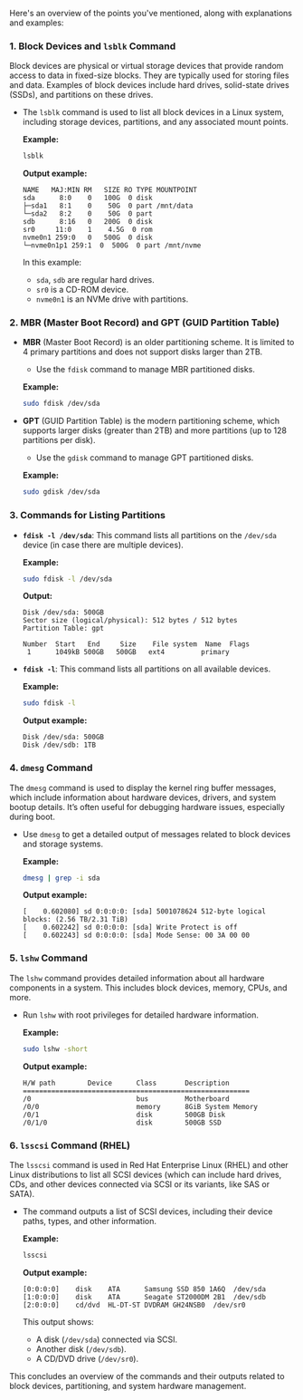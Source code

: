 Here's an overview of the points you've mentioned, along with explanations and examples:

### 1. **Block Devices and `lsblk` Command**

Block devices are physical or virtual storage devices that provide random access to data in fixed-size blocks. They are typically used for storing files and data. Examples of block devices include hard drives, solid-state drives (SSDs), and partitions on these drives.

- The `lsblk` command is used to list all block devices in a Linux system, including storage devices, partitions, and any associated mount points.

  **Example:**
  ```bash
  lsblk
  ```

  **Output example:**
  ```
  NAME   MAJ:MIN RM   SIZE RO TYPE MOUNTPOINT
  sda      8:0    0   100G  0 disk 
  ├─sda1   8:1    0    50G  0 part /mnt/data
  └─sda2   8:2    0    50G  0 part
  sdb      8:16   0   200G  0 disk
  sr0     11:0    1    4.5G  0 rom  
  nvme0n1 259:0   0   500G  0 disk
  └─nvme0n1p1 259:1  0  500G  0 part /mnt/nvme
  ```

  In this example:
  - `sda`, `sdb` are regular hard drives.
  - `sr0` is a CD-ROM device.
  - `nvme0n1` is an NVMe drive with partitions.

### 2. **MBR (Master Boot Record) and GPT (GUID Partition Table)**

- **MBR** (Master Boot Record) is an older partitioning scheme. It is limited to 4 primary partitions and does not support disks larger than 2TB.
  - Use the `fdisk` command to manage MBR partitioned disks.

  **Example:**
  ```bash
  sudo fdisk /dev/sda
  ```

- **GPT** (GUID Partition Table) is the modern partitioning scheme, which supports larger disks (greater than 2TB) and more partitions (up to 128 partitions per disk).
  - Use the `gdisk` command to manage GPT partitioned disks.

  **Example:**
  ```bash
  sudo gdisk /dev/sda
  ```

### 3. **Commands for Listing Partitions**

- **`fdisk -l /dev/sda`**: This command lists all partitions on the `/dev/sda` device (in case there are multiple devices).
  
  **Example:**
  ```bash
  sudo fdisk -l /dev/sda
  ```

  **Output:**
  ```
  Disk /dev/sda: 500GB
  Sector size (logical/physical): 512 bytes / 512 bytes
  Partition Table: gpt
  
  Number  Start   End     Size    File system  Name  Flags
   1      1049kB 500GB   500GB   ext4         primary
  ```

- **`fdisk -l`**: This command lists all partitions on all available devices.

  **Example:**
  ```bash
  sudo fdisk -l
  ```

  **Output example:**
  ```
  Disk /dev/sda: 500GB
  Disk /dev/sdb: 1TB
  ```

### 4. **`dmesg` Command**

The `dmesg` command is used to display the kernel ring buffer messages, which include information about hardware devices, drivers, and system bootup details. It’s often useful for debugging hardware issues, especially during boot.

- Use `dmesg` to get a detailed output of messages related to block devices and storage systems.

  **Example:**
  ```bash
  dmesg | grep -i sda
  ```

  **Output example:**
  ```
  [    0.602080] sd 0:0:0:0: [sda] 5001078624 512-byte logical blocks: (2.56 TB/2.31 TiB)
  [    0.602242] sd 0:0:0:0: [sda] Write Protect is off
  [    0.602243] sd 0:0:0:0: [sda] Mode Sense: 00 3A 00 00
  ```

### 5. **`lshw` Command**

The `lshw` command provides detailed information about all hardware components in a system. This includes block devices, memory, CPUs, and more.

- Run `lshw` with root privileges for detailed hardware information.

  **Example:**
  ```bash
  sudo lshw -short
  ```

  **Output example:**
  ```
  H/W path        Device      Class       Description
  ========================================================
  /0                          bus         Motherboard
  /0/0                        memory      8GiB System Memory
  /0/1                        disk        500GB Disk
  /0/1/0                      disk        500GB SSD
  ```

### 6. **`lsscsi` Command (RHEL)**

The `lsscsi` command is used in Red Hat Enterprise Linux (RHEL) and other Linux distributions to list all SCSI devices (which can include hard drives, CDs, and other devices connected via SCSI or its variants, like SAS or SATA).

- The command outputs a list of SCSI devices, including their device paths, types, and other information.

  **Example:**
  ```bash
  lsscsi
  ```

  **Output example:**
  ```
  [0:0:0:0]    disk    ATA      Samsung SSD 850 1A6Q  /dev/sda
  [1:0:0:0]    disk    ATA      Seagate ST2000DM 2B1  /dev/sdb
  [2:0:0:0]    cd/dvd  HL-DT-ST DVDRAM GH24NSB0  /dev/sr0
  ```

  This output shows:
  - A disk (`/dev/sda`) connected via SCSI.
  - Another disk (`/dev/sdb`).
  - A CD/DVD drive (`/dev/sr0`).

This concludes an overview of the commands and their outputs related to block devices, partitioning, and system hardware management.
